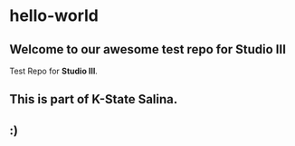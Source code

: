 # hello-world

## Welcome to our awesome test repo for Studio III

Test Repo for **Studio III**.

## This is part of K-State Salina.

## :) ##
